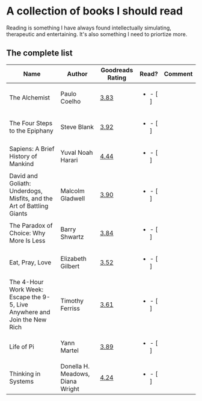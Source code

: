 # A collection of books I should read

Reading is something I have always found intellectually simulating, therapeutic and entertaining. It's also something I need to priortize more. 


## The complete list 
| Name | Author | Goodreads Rating | Read? | Comment |
|------|--------|------------------|-------|---------|
| The Alchemist | Paulo Coelho | [3.83](https://www.goodreads.com/book/show/865.The_Alchemist) | <ul><li> - [ ] </li></ul> |     |   
| The Four Steps to the Epiphany | Steve Blank | [3.92](https://www.goodreads.com/book/show/762542.The_Four_Steps_to_the_Epiphany) | <ul><li> - [ ] </li></ul> |     |  
| Sapiens: A Brief History of Mankind | Yuval Noah Harari | [4.44](https://www.goodreads.com/book/show/23692271-sapiens) | <ul><li> - [ ] </li></ul> |     |
| David and Goliath: Underdogs, Misfits, and the Art of Battling Giants | Malcolm Gladwell | [3.90](https://www.goodreads.com/book/show/15751404-david-and-goliath) | <ul><li> - [ ] </li></ul> |     |  
| The Paradox of Choice: Why More Is Less | Barry Shwartz | [3.84](https://www.goodreads.com/book/show/10639.The_Paradox_of_Choice) | <ul><li> - [ ] </li></ul> |     |
| Eat, Pray, Love | Elizabeth Gilbert | [3.52](https://www.goodreads.com/book/show/19501.Eat_Pray_Love) | <ul><li> - [ ] </li></ul> |     |  
| The 4-Hour Work Week: Escape the 9-5, Live Anywhere and Join the New Rich | Timothy Ferriss | [3.61](https://www.goodreads.com/book/show/368593.The_4_Hour_Workweek) | <ul><li> - [ ] </li></ul> |     |
| Life of Pi | Yann Martel | [3.89](https://www.goodreads.com/book/show/4214.Life_of_Pi) | <ul><li> - [ ] </li></ul> |     |
| Thinking in Systems | Donella H. Meadows, Diana Wright | [4.24](https://www.goodreads.com/book/show/3828902-thinking-in-systems) | <ul><li> - [ ] </li></ul> |     |
